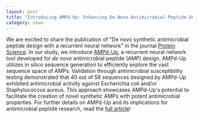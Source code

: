```yaml
---  
layout: post  
title: "Introducing AMPd-Up: Enhancing De Novo Antimicrobial Peptide Design with a Recurrent Neural Network"
category: news  
---  
```


We are excited to share the publication of "De novo synthetic antimicrobial peptide design with a recurrent neural network" in the journal [Protein Science](https://doi.org/10.1002/pro.5088). In our study, we introduce [AMPd-Up](https://github.com/bcgsc/ampd-up), a recurrent neural network tool developed for <i>de novo</i> antimicrobial peptide (AMP) design. AMPd-Up utilizes in silico sequence generation to efficiently explore the vast sequence space of AMPs. Validation through antimicrobial susceptibility testing demonstrated that 40 out of 58 sequences designed by AMPd-Up exhibited antimicrobial activity against Escherichia coli and/or Staphylococcus aureus. This approach showcases AMPd-Up's potential to facilitate the creation of novel synthetic AMPs with potent antimicrobial properties. For further details on AMPd-Up and its implications for antimicrobial peptide research, read the [full article](https://doi.org/10.1002/pro.5088)!
